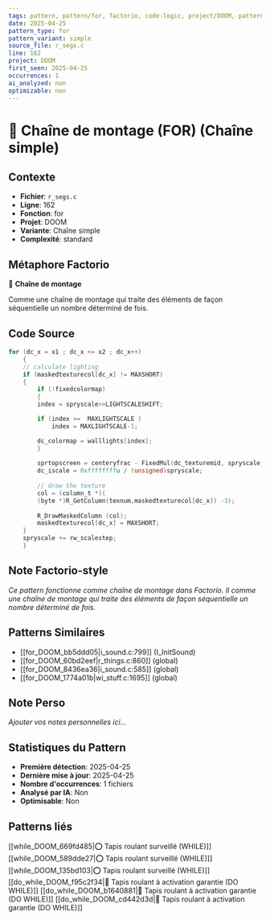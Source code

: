 ```yaml
---
tags: pattern, pattern/for, factorio, code-logic, project/DOOM, pattern/variant/simple
date: 2025-04-25
pattern_type: for
pattern_variant: simple
source_file: r_segs.c
line: 162
project: DOOM
first_seen: 2025-04-25
occurrences: 1
ai_analyzed: non
optimizable: non
---
```


# 🔄 Chaîne de montage (FOR) (Chaîne simple)

## Contexte
- **Fichier**: `r_segs.c`
- **Ligne**: 162
- **Fonction**: for
- **Projet**: DOOM
- **Variante**: Chaîne simple
- **Complexité**: standard

## Métaphore Factorio
🔄 **Chaîne de montage**

Comme une chaîne de montage qui traite des éléments de façon séquentielle un nombre déterminé de fois.

## Code Source
```c
for (dc_x = x1 ; dc_x <= x2 ; dc_x++)
    {
	// calculate lighting
	if (maskedtexturecol[dc_x] != MAXSHORT)
	{
	    if (!fixedcolormap)
	    {
		index = spryscale>>LIGHTSCALESHIFT;

		if (index >=  MAXLIGHTSCALE )
		    index = MAXLIGHTSCALE-1;

		dc_colormap = walllights[index];
	    }
			
	    sprtopscreen = centeryfrac - FixedMul(dc_texturemid, spryscale);
	    dc_iscale = 0xffffffffu / (unsigned)spryscale;
	    
	    // draw the texture
	    col = (column_t *)( 
		(byte *)R_GetColumn(texnum,maskedtexturecol[dc_x]) -3);
			
	    R_DrawMaskedColumn (col);
	    maskedtexturecol[dc_x] = MAXSHORT;
	}
	spryscale += rw_scalestep;
    }
```

## Note Factorio-style
*Ce pattern fonctionne comme chaîne de montage dans Factorio. Il comme une chaîne de montage qui traite des éléments de façon séquentielle un nombre déterminé de fois.*

## Patterns Similaires
- [[for_DOOM_bb5ddd05|i_sound.c:799]] (I_InitSound)
- [[for_DOOM_60bd2eef|r_things.c:860]] (global)
- [[for_DOOM_8436ea36|i_sound.c:585]] (global)
- [[for_DOOM_1774a01b|wi_stuff.c:1695]] (global)

## Note Perso
*Ajouter vos notes personnelles ici...*

## Statistiques du Pattern
- **Première détection**: 2025-04-25
- **Dernière mise à jour**: 2025-04-25
- **Nombre d'occurrences**: 1 fichiers
- **Analysé par IA**: Non
- **Optimisable**: Non

## Patterns liés
[[while_DOOM_669fd485|⭕ Tapis roulant surveillé (WHILE)]]
[[while_DOOM_589dde27|⭕ Tapis roulant surveillé (WHILE)]]
[[while_DOOM_135bd103|⭕ Tapis roulant surveillé (WHILE)]]
[[do_while_DOOM_f95c2f34|🔄 Tapis roulant à activation garantie (DO WHILE)]]
[[do_while_DOOM_b1640881|🔄 Tapis roulant à activation garantie (DO WHILE)]]
[[do_while_DOOM_cd442d3d|🔄 Tapis roulant à activation garantie (DO WHILE)]]
